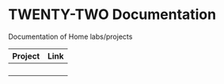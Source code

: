 # TWENTY-TWO Documentation

Documentation of Home labs/projects

| Project | Link |
| ------- | ---- |
| | | |
| | | |
| | | |
| | | |
